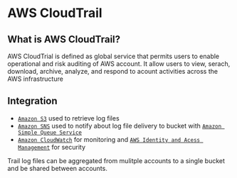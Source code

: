# AWS CloudTrail
## What is AWS CloudTrail?
AWS CloudTrial is defined as global service that permits users to enable operational and risk auditing of AWS account. It allow users to view, serach, download, archive, analyze, and respond to acount activities across the AWS infrastructure

## Integration
- [`Amazon S3`](./S3.md) used to retrieve log files
- [`Amazon SNS`](./SNS.md) used to notify about log file delivery to bucket with [`Amazon Simple Queue Service`](./SQS.md)
- [`Amazon CloudWatch`](Cloudwatch.md) for monitoring and [`AWS Identity and Acess Management`](./IAM.md) for security

Trail log files can be aggregated from mulitple accounts to a single bucket and be shared between accounts.

